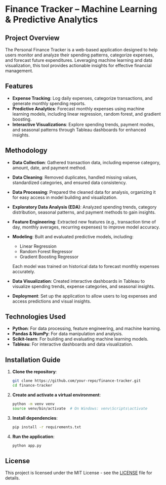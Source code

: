 # Finance Tracker – Machine Learning & Predictive Analytics

## Project Overview
The Personal Finance Tracker is a web-based application designed to help users monitor and analyze their spending patterns, categorize expenses, and forecast future expenditures. Leveraging machine learning and data visualization, this tool provides actionable insights for effective financial management.

## Features
- **Expense Tracking**: Log daily expenses, categorize transactions, and generate monthly spending reports.
- **Predictive Analytics**: Forecast monthly expenses using machine learning models, including linear regression, random forest, and gradient boosting.
- **Interactive Visualizations**: Explore spending trends, payment modes, and seasonal patterns through Tableau dashboards for enhanced insights.

## Methodology
- **Data Collection**: Gathered transaction data, including expense category, amount, date, and payment method.
- **Data Cleaning**: Removed duplicates, handled missing values, standardized categories, and ensured data consistency.
- **Data Processing**: Prepared the cleaned data for analysis, organizing it for easy access in model building and visualization.
- **Exploratory Data Analysis (EDA)**: Analyzed spending trends, category distribution, seasonal patterns, and payment methods to gain insights.
- **Feature Engineering**: Extracted new features (e.g., transaction time of day, monthly averages, recurring expenses) to improve model accuracy.
- **Modeling**: Built and evaluated predictive models, including:
  - Linear Regression
  - Random Forest Regressor
  - Gradient Boosting Regressor
  
  Each model was trained on historical data to forecast monthly expenses accurately.
- **Data Visualization**: Created interactive dashboards in Tableau to visualize spending trends, expense categories, and seasonal insights.
- **Deployment**: Set up the application to allow users to log expenses and access predictions and visual insights.

## Technologies Used
- **Python**: For data processing, feature engineering, and machine learning.
- **Pandas & NumPy**: For data manipulation and analysis.
- **Scikit-learn**: For building and evaluating machine learning models.
- **Tableau**: For interactive dashboards and data visualization.

## Installation Guide
1. **Clone the repository**:
   ```sh
   git clone https://github.com/your-repo/finance-tracker.git
   cd finance-tracker
   ```
2. **Create and activate a virtual environment**:
   ```sh
   python -m venv venv
   source venv/bin/activate  # On Windows: venv\Scripts\activate
   ```
3. **Install dependencies**:
   ```sh
   pip install -r requirements.txt
   ```
4. **Run the application**:
   ```sh
   python app.py
   ```

## License
This project is licensed under the MIT License - see the [LICENSE](LICENSE) file for details.
